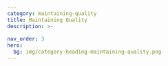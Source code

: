 ```yaml
---
category: maintaining-quality
title: Maintaining Quality
description: >- 
      
nav_order: 3
hero:
  bg: img/category-heading-maintaining-quality.png
---
```

